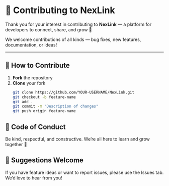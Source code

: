 # 🤝 Contributing to NexLink

Thank you for your interest in contributing to **NexLink** — a platform for developers to connect, share, and grow 🚀

We welcome contributions of all kinds — bug fixes, new features, documentation, or ideas!

---

## 🧠 How to Contribute

1. **Fork** the repository  
2. **Clone** your fork  
   ```bash
   git clone https://github.com/YOUR-USERNAME/NexLink.git
   git checkout -b feature-name
   git add .
   git commit -m "Description of changes"
   git push origin feature-name
   
## 💬 Code of Conduct

Be kind, respectful, and constructive.
We’re all here to learn and grow together 💪

## 🌟 Suggestions Welcome

If you have feature ideas or want to report issues, please use the Issues tab.
We’d love to hear from you!

